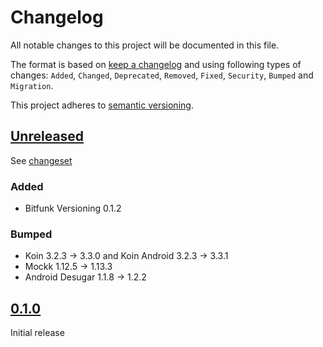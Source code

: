 # Changelog

All notable changes to this project will be documented in this file.

The format is based on [keep a changelog](http://keepachangelog.com/en/1.0.0/) and using following
types of changes: `Added`, `Changed`, `Deprecated`, `Removed`, `Fixed`, `Security`, `Bumped`
and `Migration`.

This project adheres to [semantic versioning](http://semver.org/spec/v2.0.0.html).

## [Unreleased](https://github.com/wmontwe/blueprint-mobile/releases/latest)

See [changeset](https://github.com/wmontwe/blueprint-mobile/compare/v0.0.1...main)

### Added

- Bitfunk Versioning 0.1.2

### Bumped

- Koin 3.2.3 -> 3.3.0 and Koin Android 3.2.3 -> 3.3.1
- Mockk 1.12.5 -> 1.13.3
- Android Desugar 1.1.8 -> 1.2.2

## [0.1.0](https://github.com/wmontwe/blueprint-mobile/releases/tag/v0.1.0)

Initial release
